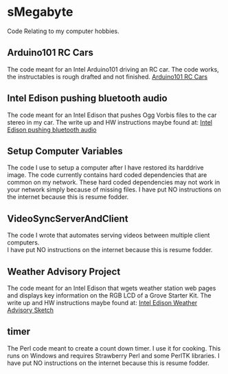 sMegabyte
=========

Code Relating to my computer hobbies.


## Arduino101 RC Cars
The code meant for an Intel Arduino101 driving an RC car.
The code works, the instructables is rough drafted and not finished.
[Arduino101 RC Cars](http://www.instructables.com/id/Arduino101-RC-Cars/)


## Intel Edison pushing bluetooth audio
The code meant for an Intel Edison that pushes Ogg Vorbis files to the car 
stereo in my car.  The write up and HW instructions maybe found at:
[Intel Edison pushing bluetooth audio](http://www.instructables.com/id/Intel-Edison-pushing-bluetooth-audio/](instructables))


## Setup Computer Variables
The code I use to setup a computer after I have restored its harddrive 
image.  The code currently contains hard coded dependencies that are 
common on my network.  These hard coded dependencies may not work in your
network simply because of missing files.
I have put NO instructions on the internet because this is resume fodder.


## VideoSyncServerAndClient
The code I wrote that automates serving videos between multiple client computers.  
I have put NO instructions on the internet because this is resume fodder.


## Weather Advisory Project
The code meant for an Intel Edison that wgets weather station web pages
and displays key information on the RGB LCD of a Grove Starter Kit.
The write up and HW instructions maybe found at:
[Intel Edison Weather Advisory Sketch](http://www.instructables.com/id/Intel-Edison-Weather-Advisory-Sketch/)


## timer
The Perl code meant to create a count down timer.  I use it for cooking.
This runs on Windows and requires Strawberry Perl and some PerlTK 
libraries.
I have put NO instructions on the internet because this is resume fodder.



